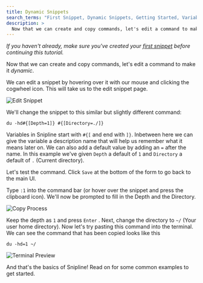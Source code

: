 ```yaml
---
title: Dynamic Snippets
search_terms: "First Snippet, Dynamic Snippets, Getting Started, Variables"
description: >
  Now that we can create and copy commands, let's edit a command to make it dynamic.
---
```


*If you haven't already, make sure you've created your [first snippet](/desktop/basics/02-first-snippet) before continuing this tutorial.*

Now that we can create and copy commands, let's edit a command to make it *dynamic*.

We can edit a snippet by hovering over it with our mouse and clicking the cogwheel icon. This will take us to the edit snippet page.

<div class="text-center">
<img alt="Edit Snippet" src="/images/snipline/Screenshot-2019-09-13-10.19.56.png">
</div>

We'll change the snippet to this similar but slightly different command:

~~~snipline
du -hd#{[Depth=1]} #{[Directory=./]}
~~~

Variables in Snipline start with `#{[` and end with `]}`. Inbetween here we can give the variable a description name that will help us remember what it means later on. We can also add a default value by adding an `=` after the name. In this example we've given `Depth` a default of `1` and `Directory` a default of `.` (Current directory).

Let's test the command. Click `Save` at the bottom of the form to go back to the main UI.

Type `:1` into the command bar (or hover over the  snippet and press the clipboard icon). We'll now be prompted to fill in the Depth and the Directory. 


<div class="text-center">
<img alt="Copy Process" src="/images/snipline/Screenshot-2019-09-13-10.21.37.png">
</div>

Keep the depth as `1` and press `Enter` . Next, change the directory to `~/` (Your user home directory). Now let's try pasting this command into the terminal. We can see the command that has been copied looks like this

~~~snipline
du -hd=1 ~/
~~~

![Terminal Preview](/images/snipline/Screenshot-2019-09-13-10.28.10.png)

And that's the basics of Snipline! Read on for some common examples to get started.
